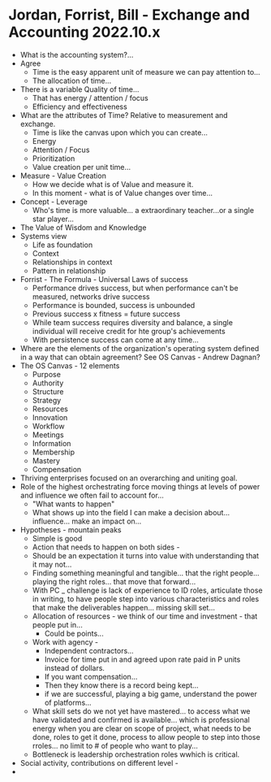# Jordan, Forrist, Bill - Exchange and Accounting 2022.10.x

- What is the accounting system?... 
- Agree
    - Time is the easy apparent unit of measure we can pay attention to... 
    - The allocation of time... 
- There is a variable Quality of time... 
    - That has energy / attention / focus 
    - Efficiency and effectiveness
- What are the attributes of Time? Relative to measurement and exchange. 
    - Time is like the canvas upon which you can create... 
    - Energy 
    - Attention / Focus
    - Prioritization 
    - Value creation per unit time... 
- Measure - Value Creation 
    - How we decide what is of Value and measure it.
    - In this moment - what is of Value changes over time... 
- Concept - Leverage
    - Who's time is more valuable... a extraordinary teacher...or a single star player... 
- The Value of Wisdom and Knowledge
- Systems view
    - Life as foundation
    - Context
    - Relationships in context
    - Pattern in relationship
- Forrist - The Formula - Universal Laws of success
    - Performance drives success, but when performance can't be measured, networks drive success
    - Performance is bounded, success is unbounded
    - Previous success x fitness = future success
    - While team success requires diversity and balance, a single individual will receive credit for hte group's achievements
    - With persistence success can come at any time... 
- Where are the elements of the organization's operating system defined in a way that can obtain agreement? See OS Canvas - Andrew Dagnan? 
- The OS Canvas - 12 elements
    - Purpose
    - Authority
    - Structure
    - Strategy
    - Resources
    - Innovation
    - Workflow
    - Meetings
    - Information 
    - Membership
    - Mastery
    - Compensation 
- Thriving enterprises focused on an overarching and uniting goal. 
- Role of the highest orchestrating force moving things at levels of power and influence we often fail to account for... 
    - "What wants to happen" 
    - What shows up into the field I can make a decision about... influence... make an impact on... 
- Hypotheses - mountain peaks
    - Simple is good 
    - Action that needs to happen on both sides - 
    - Should be an expectation it turns into value with understanding that it may not... 
    - Finding something meaningful and tangible... that the right people... playing the right roles... that move that forward... 
    - With PC _ challenge is lack of experience to ID roles, articulate those in writing, to have people step into various characteristics and roles that make the deliverables happen... missing skill set... 
    - Allocation of resources - we think of our time and investment - that people put in... 
        - Could be points... 
    - Work with agency - 
        - Independent contractors... 
        - Invoice for time put in and agreed upon rate paid in P units instead of dollars. 
        - If you want compensation... 
        - Then they know there is a record being kept... 
        - if we are successful, playing a big game, understand the power of platforms... 
    - What skill sets do we not yet have mastered... to access what we have validated and confirmed is available... which is professional energy when you are clear on scope of project, what needs to be done, roles to get it done, process to allow people to step into those rroles... no limit to # of people who want to play... 
    - Bottleneck is leadership orchestration roles wwhich is critical. 
- Social activity, contributions on different level - 
- 

